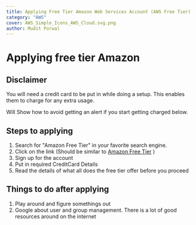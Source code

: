 ```yaml
---
title: Applying Free Tier Amazon Web Services Account (AWS Free Tier)
category: "AWS"
cover: AWS_Simple_Icons_AWS_Cloud.svg.png
author: Mudit Porwal
---
```

# Applying free tier Amazon
## Disclaimer
You will need a credit card to be put in while doing a setup.
This enables them to charge for any extra usage.

Will Show how to avoid getting an alert if you start getting charged below.

## Steps to applying
1. Search for "Amazon Free Tier" in your favorite search engine.
2. Click on the link (Should be similar to [Amazon Free Tier](https://aws.amazon.com/free/) )
3. Sign up for the account
4. Put in required CreditCard Details
5. Read the details of what all does the free tier offer before you proceed

## Things to do after applying
1. Play around and figure somethings out
2. Google about user and group management. There is a lot of good resources around on the internet

